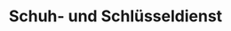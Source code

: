 ---
title: "Schuh- und Schlüsseldienst"
url: /mannheim/schuh-und-schluesseldienst/
shop: Schlüsseldienst
---